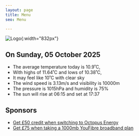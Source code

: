 ```yaml
---
layout: page
title: Menu
seo: Menu

---
```


![Logo](/images/logo.jpg){:width="832px"}

<!-- weather_marker starts -->
## On Sunday, 05 October 2025

- The average temperature today is 10.9˚C,
- With highs of 11.64˚C and lows of 10.38˚C,
- It may feel like 10˚C with clear sky
- The wind speed is 3.13m/s and visibility is 10000m
- The pressure is 1015hPa and humidity is 75%
- The sun will rise at 06:15 and set at 17:37

<!-- weather_marker ends -->

## Sponsors

- [Get £50 credit when switching to Octopus Energy](https://bit.ly/3oD1nnS)
- [Get £75 when taking a 1000mb YouFibre broadband plan](https://aklam.io/91zWhU?)
